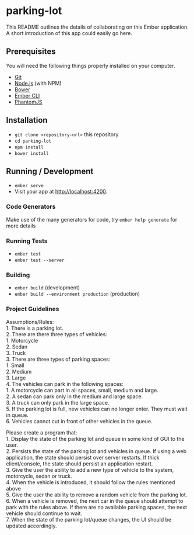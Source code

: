 # parking-lot

This README outlines the details of collaborating on this Ember application.
A short introduction of this app could easily go here.

## Prerequisites

You will need the following things properly installed on your computer.

* [Git](https://git-scm.com/)
* [Node.js](https://nodejs.org/) (with NPM)
* [Bower](https://bower.io/)
* [Ember CLI](https://ember-cli.com/)
* [PhantomJS](http://phantomjs.org/)

## Installation

* `git clone <repository-url>` this repository
* `cd parking-lot`
* `npm install`
* `bower install`

## Running / Development

* `ember serve`
* Visit your app at [http://localhost:4200](http://localhost:4200).

### Code Generators

Make use of the many generators for code, try `ember help generate` for more details

### Running Tests

* `ember test`
* `ember test --server`

### Building

* `ember build` (development)
* `ember build --environment production` (production)



### Project Guidelines #########################
Assumptions/Rules:  
	1. There is a parking lot.  
    2. There are there three types of vehicles:  
	  1. Motorcycle  
	  2. Sedan  
	  3. Truck  
    3. There are three types of parking spaces:  
	  1. Small  
	  2. Medium  
	  3. Large  
	4. The vehicles can park in the following spaces:  
	  1. A motorcycle can part in all spaces, small, medium and large.  
	  2. A sedan can park only in the medium and large space.  
	  3. A truck can only park in the large space.  
	5. If the parking lot is full, new vehicles can no longer enter.  They must wait in queue.   
	6. Vehicles cannot cut in front of other vehicles in the queue.  
    
Please create a program that:  
	1. Display the state of the parking lot and queue in some kind of GUI to the user.  
	2. Persists the state of the parking lot and vehicles in queue.  If using a web application, the state should persist over server restarts.  If thick client/console, the state should persist an application restart.   
	3. Give the user the ability to add a new type of vehicle to the system, motorcycle, sedan or truck.   
	4. When the vehicle is introduced, it should follow the rules mentioned above   
	5. Give the user the ability to remove a random vehicle from the parking lot.   
	6. When a vehicle is removed, the next car in the queue should attempt to park with the rules above.  If there are no available parking spaces, the next vehicle should continue to wait.   
	7. When the state of the parking lot/queue changes, the UI should be updated accordingly.   